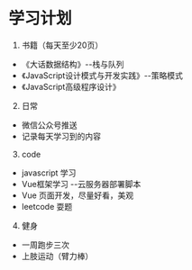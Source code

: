 # 学习计划

1. 书籍（每天至少20页）

* 《大话数据结构》--栈与队列
* 《JavaScript设计模式与开发实践》--策略模式
* 《JavaScript高级程序设计》

2. 日常

* 微信公众号推送
* 记录每天学习到的内容

3. code

* javascript 学习
* Vue框架学习 --云服务器部署脚本
* Vue 页面开发，尽量好看，美观
* leetcode 耍题

4. 健身

* 一周跑步三次
* 上肢运动（臂力棒） 


